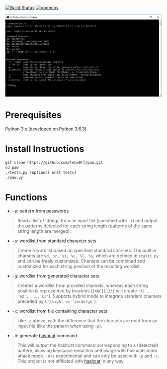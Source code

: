 [![Build Status](https://travis-ci.org/tehw0lf/paw.svg?branch=master)](https://travis-ci.org/tehw0lf/paw) [![codecov](https://codecov.io/gh/tehw0lf/paw/branch/master/graph/badge.svg)](https://codecov.io/gh/tehw0lf/paw)

![paw.py -h](/res/help.png)

# Prerequisites
Python 3.x (developed on Python 3.6.3)

# Install Instructions
```
git clone https://github.com/tehw0lf/paw.git
cd paw
./tests.py (optional unit tests)
./paw.py
```

# Functions
- `-p`: pattern from passwords
> Read a list of strings from an input file (specified with `-i`) and output the patterns detected for each string length (patterns of the same string length are merged).

- `-s`: wordlist from standard character sets
> Create a wordlist based on specified standard charsets. The built in charsets are `%d, %h, %i, %u, %l, %s`, which are defined in `static.py` and can be freely customized. Charsets can be combined and customized for each string position of the resulting wordlist.

- `-g`: wordlist from generated character sets
> Creates a wordlist from provided charsets, whereas each string position is represented by brackets (`[ABC][123]` will create `'A1', 'A2', ...,'C3'`). Supports hybrid mode to integrate standard charsets preceded by `%` (`[%igh] == 'abcdefgh'`).

- `-c`: wordlist from file containing character sets
> Like `-g` above, with the difference that the charsets are read from an input file (like the pattern when using `-p`).

- `-H`: generate [hashcat](https://github.com/hashcat/hashcat) command
> This will output the hashcat command corresponding to a (detected) pattern, allowing keyspace reduction and usage with hashcats mask attack mode. `-H` is experimental and can only be used with `-p` and `-c`. This project is not affiliated with [hashcat](https://github.com/hashcat/hashcat) in any way.